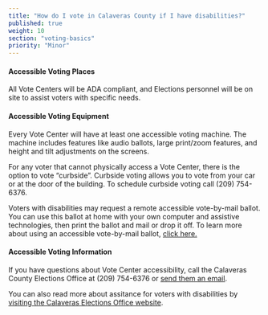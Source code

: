```yaml
---
title: "How do I vote in Calaveras County if I have disabilities?"
published: true
weight: 10
section: "voting-basics"
priority: "Minor"
---
```


#### Accessible Voting Places  

All Vote Centers will be ADA compliant, and Elections personnel will be on site to assist voters with specific needs.  

#### Accessible Voting Equipment 

Every Vote Center will have at least one accessible voting machine. The machine includes features like audio ballots, large print/zoom features, and height and tilt adjustments on the screens.

For any voter that cannot physically access a Vote Center, there is the option to vote “curbside”. Curbside voting allows you to vote from your car or at the door of the building. To schedule curbside voting call (209) 754-6376.

Voters with disabilities may request a remote accessible vote-by-mail ballot. You can use this ballot at home with your own computer and assistive technologies, then print the ballot and mail or drop it off. To learn more about using an accessible vote-by-mail ballot, [click here.](https://sites.omniballot.us/06009/app/home)

#### Accessible Voting Information  

If you have questions about Vote Center accessibility, call the Calaveras County Elections Office at (209) 754-6376 or [send them an email](mailto:electionsweb@co.calaveras.ca.us).

You can also read more about assitance for voters with disabilities by [visiting the Calaveras Elections Office website](https://elections.calaverasgov.us/Voter-Services/Accessible-Voting).